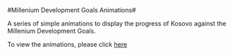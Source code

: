 #Millenium Development Goals Animations#

A series of simple animations to display the progress of Kosovo against the Millenium Development Goals.

To view the animations, please click [here](http://opendatakosovo.github.io/millenium-development-goals-kosovo/) 
